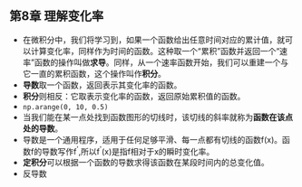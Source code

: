 ## 第8章 理解变化率
- 在微积分中，我们将学习到，如果一个函数给出任意时间对应的累计值，就可以计算变化率，同样作为时间的函数。这种取一个“累积”函数并返回一个“速率”函数的操作叫做**求导**。同样，从一个速率函数开始，我们可以重建一个与它一直的累积函数，这个操作叫作**积分**。
- **导数**取一个函数，返回表示其变化率的函数。
- **积分**则相反：它取表示变化率的函数，返回原始累积值的函数。
- `np.arange(0, 10, 0.5)`
- 当我们能在某一点处找到函数图形的切线时，该切线的斜率就称为**函数在该点处的导数**。
- 导数是一个通用程序，适用于任何足够平滑、每一点都有切线的函数f(x)。函数f的导数写作f<sup>'</sup>,所以f<sup>'</sup>(x)是指f相对于x的瞬时变化率。
- **定积分**可以根据一个函数的导数求得该函数在某段时间内的总变化值。
- 反导数